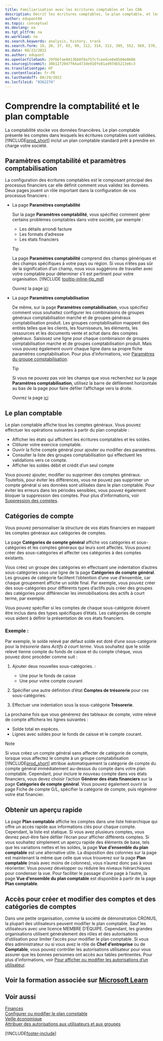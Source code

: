 ```yaml
---
title: Familiarisation avec les écritures comptables et les COA
description: Décrit les écritures comptables, le plan comptable, et les catégories de compte. Utilisez la page Paramètres comptabilité pour préciser la gestion des problèmes comptables dans votre société.
author: edupont04
ms.topic: conceptual
ms.devlang: na
ms.tgt_pltfrm: na
ms.workload: na
ms.search.keywords: analysis, history, track
ms.search.form: 18, 20, 37, 65, 99, 312, 314, 313, 395, 552, 569, 570, 634, 790, 791, 1158
ms.date: 08/23/2022
ms.author: edupont
ms.openlocfilehash: 29f66fae0413bb0f8a757cfceedce8e0504e8686
ms.sourcegitcommit: 38b1272947f64a473de910fe81ad97db5213e6c3
ms.translationtype: HT
ms.contentlocale: fr-FR
ms.lasthandoff: 08/29/2022
ms.locfileid: "9362274"
---
```

# <a name="understanding-the-general-ledger-and-the-chart-of-accounts"></a>Comprendre la comptabilité et le plan comptable

La comptabilité stocke vos données financières. Le plan comptable présente les comptes dans lesquels les écritures comptables sont validées. [!INCLUDE[prod_short](includes/prod_short.md)] inclut un plan comptable standard prêt à prendre en charge votre société.

## <a name="general-ledger-setup-and-general-posting-setup"></a>Paramètres comptabilité et paramètres comptabilisation

La configuration des écritures comptables est le composant principal des processus financiers car elle définit comment vous validez les données. Deux pages jouent un rôle important dans la configuration de vos processus financiers :  

* La page **Paramètres comptabilité**

  Sur la page **Paramètres comptabilité**, vous spécifiez comment gérer certains problèmes comptables dans votre société, par exemple :  

  * Les détails arrondi facture  
  * Les formats d’adresse  
  * Les états financiers  

  > [!TIP]
  > La page **Paramètres comptabilité** comprend des champs génériques et des champs spécifiques à votre pays ou région. Si vous n’êtes pas sûr de la signification d’un champ, nous vous suggérons de travailler avec votre comptable pour déterminer s’il est pertinent pour votre organisation. [!INCLUDE [tooltip-inline-tip_md](includes/tooltip-inline-tip_md.md)]  

    Ouvrez la page [ici](https://businesscentral.dynamics.com/?page=118)
* La page **Paramètres comptabilisation**

    De même, sur la page **Paramètres comptabilisation**, vous spécifiez comment vous souhaitez configurer les combinaisons de groupes généraux comptabilisation marché et de groupes généraux comptabilisation produit. Les groupes comptabilisation mappent des entités telles que les clients, les fournisseurs, les éléments, les ressources et les documents vente et achat dans des comptes généraux. Saisissez une ligne pour chaque combinaison de groupes comptabilisation marché et de groupes comptabilisation produit. Mais vous pouvez également ouvrir chaque ligne dans sa propre fiche paramètres comptabilisation. Pour plus d’informations, voir [Paramètres du groupe comptabilisation](finance-posting-groups.md).  

    > [!TIP]
    > Si vous ne pouvez pas voir les champs que vous recherchez sur la page **Paramètres comptabilisation**, utilisez la barre de défilement horizontale au bas de la page pour faire défiler l’affichage vers la droite.  

    Ouvrez la page [ici](https://businesscentral.dynamics.com/?page=314)

## <a name="the-chart-of-accounts"></a>Le plan comptable

Le plan comptable affiche tous les comptes généraux. Vous pouvez effectuer les opérations suivantes à partir du plan comptable :  

* Afficher les états qui affichent les écritures comptables et les soldes.  
* Clôturer votre exercice comptable.  
* Ouvrir la fiche compte général pour ajouter ou modifier des paramètres.  
* Consulter la liste des groupes comptabilisation qui effectuent les validations vers ce compte.
* Afficher les soldes débit et crédit d’un seul compte  

Vous pouvez ajouter, modifier ou supprimer des comptes généraux. Toutefois, pour éviter les différences, vous ne pouvez pas supprimer un compte général si ses données sont utilisées dans le plan comptable. Pour éviter les erreurs dans les périodes sensibles, vous pouvez également bloquer la suppression des comptes. Pour plus d’informations, voir [Suppression des comptes](finance-setup-chart-accounts.md#delete-accounts).  

## <a name="account-categories"></a>Catégories de compte

Vous pouvez personnaliser la structure de vos états financiers en mappant les comptes généraux aux catégories de comptes.  

La page **Catégories de compte général** affiche vos catégories et sous-catégories et les comptes généraux qui leurs sont affectés. Vous pouvez créer des sous-catégories et affecter ces catégories à des comptes existants.  

Vous créez un groupe des catégories en effectuant une indentation d’autres sous-catégories sous une ligne de la page **Catégories de compte général**. Les groupes de catégorie facilitent l’obtention d’une vue d’ensemble, car chaque groupement affiche un solde final. Par exemple, vous pouvez créer des sous-catégories pour différents types d’actifs puis créer des groupes des catégories pour différencier les immobilisations des actifs à court terme, par exemple.  

Vous pouvez spécifier si les comptes de chaque sous-catégorie doivent être inclus dans des types spécifiques d’états. Les catégories de compte vous aident à définir la présentation de vos états financiers.  

### <a name="example"></a>Exemple :

Par exemple, le solde relevé par défaut solde est doté d’une sous-catégorie pour la *trésorerie* dans *Actifs à court terme*. Vous souhaitez que le solde relevé tienne compte du fonds de caisse et du compte chèque, vous pouvez donc procéder comme suit :  

1. Ajouter deux nouvelles sous-catégories. :

    * Une pour le fonds de caisse  
    * Une pour votre compte courant  
2. Spécifier une autre définition d’état **Comptes de trésorerie** pour ces sous-catégories.  
3. Effectuer une indentation sous la sous-catégorie **Trésorerie**.  

La prochaine fois que vous générerez des tableaux de compte, votre relevé de compte affichera les lignes suivantes :

* Solde total en espèces.
* Lignes avec soldes pour le fonds de caisse et le compte courant.  

> [!NOTE]
> Si vous créez un compte général sans affecter de catégorie de compte, lorsque vous affectez le compte à un groupe comptabilisation [!INCLUDE[prod_short](includes/prod_short.md)] attribue automatiquement la catégorie de compte du compte général immédiatement au-dessus du compte dans votre plan comptable. Cependant, pour inclure le nouveau compte dans vos états financiers, vous devez choisir l’action **Générer des états financiers** sur la page **Catégories de compte général**. Vous pouvez également ouvrir la page Fiche de compte G/L, spécifier la catégorie de compte, puis régénérer votre état financier.

## <a name="get-a-quick-overview"></a>Obtenir un aperçu rapide

La page **Plan comptable** affiche les comptes dans une liste hiérarchique qui offre un accès rapide aux informations clés pour chaque compte. Cependant, la liste est statique. Si vous avez plusieurs comptes, vous devrez peut-être faire défiler l’écran pour afficher différents comptes. Si vous souhaitez simplement un aperçu rapide des éléments de base, tels que les variations nettes et les soldes, la page **Vue d’ensemble du plan comptable** est une alternative utile. La disposition des colonnes sur la page est maintenant la même que celle que vous trouverez sur la page **Plan comptable** (mais avec moins de colonnes), vous n’aurez donc pas à vous réorienter. Vous pouvez développer ou réduire les niveaux hiérarchiques pour condenser la vue. Pour faciliter le passage d’une page à l’autre, la page **Vue d’ensemble du plan comptable** est disponible à partir de la page **Plan comptable**.

## <a name="access-to-create-and-edit-accounts-and-account-categories"></a>Accès pour créer et modifier des comptes et des catégories de comptes

Dans une petite organisation, comme la société de démonstration CRONUS, la plupart des utilisateurs peuvent modifier le plan comptable. Sauf les utilisateurs avec une licence MEMBRE D’ÉQUIPE. Cependant, les grandes organisations utilisent généralement des rôles et des autorisations d’utilisation pour limiter l’accès pour modifier le plan comptable. Si vous êtes administrateur ou si vous avez le rôle de **Chef d’entreprise** ou de **Comptable**, vous pouvez contrôler les autorisations utilisateur pour vous assurer que les bonnes personnes ont accès aux tables pertinentes. Pour plus d’informations, voir [Pour afficher ou modifier les autorisations d’un utilisateur](ui-define-granular-permissions.md#to-get-an-overview-of-a-users-permissions).  

## <a name="see-related-training-at-microsoft-learn"></a>Voir la formation associée sur [Microsoft Learn](/learn/modules/business-central-configure-general-ledger-setup/)

## <a name="see-also"></a>Voir aussi

[Finances](finance.md)  
[Configurer ou modifier le plan comptable](finance-setup-chart-accounts.md)  
[Veille économique](bi.md)  
[Attribuer des autorisations aux utilisateurs et aux groupes](ui-define-granular-permissions.md)  


[!INCLUDE[footer-include](includes/footer-banner.md)]
